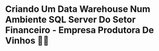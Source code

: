 # Criando Um Data Warehouse Num Ambiente SQL Server Do Setor Financeiro - Empresa Produtora De Vinhos 💱🍇
